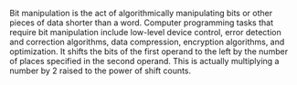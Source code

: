Bit manipulation is the act of algorithmically manipulating bits or other pieces of data shorter than a word. Computer programming tasks that require bit manipulation include low-level device control, error detection and correction algorithms, data compression, encryption algorithms, and optimization. 
It shifts the bits of the first operand to the left by the number of places specified in the second operand. This is actually multiplying a number by 2 raised to the power of shift counts. 
